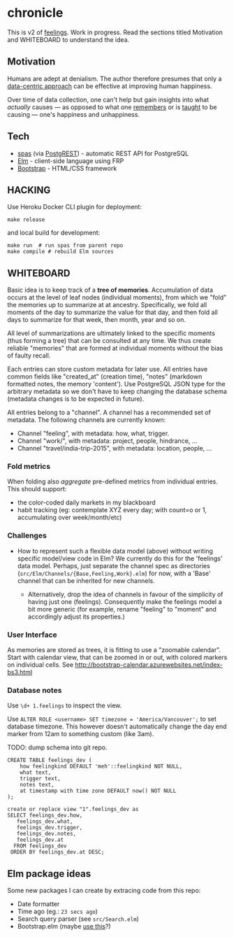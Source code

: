 # chronicle

This is v2 of [feelings](https://github.com/srid/feelings). Work in progress. Read the sections titled Motivation and WHITEBOARD to understand the idea.

## Motivation

Humans are adept at denialism. The author therefore presumes that only a [data-centric approach](http://www.theatlantic.com/business/archive/2013/10/how-google-uses-data-to-build-a-better-worker/280347/) can be effective at improving human happiness.

Over time of data collection, one can't help but gain insights into what *actually* causes — as opposed to what one [remembers](https://en.wikipedia.org/wiki/List_of_memory_biases) or
is [taught](https://en.wikipedia.org/wiki/Social_conditioning) to be causing — one's happiness and unhappiness.

## Tech

* [spas](https://github.com/srid/spas) (via [PostgREST](https://github.com/begriffs/postgrest)) - automatic REST API for PostgreSQL
* [Elm](http://elm-lang.org/) - client-side language using FRP
* [Bootstrap](http://getbootstrap.com/) - HTML/CSS framework

## HACKING

Use Heroku Docker CLI plugin for deployment:

```
make release
```

and local build for development:

```
make run  # run spas from parent repo
make compile # rebuild Elm sources
```

## WHITEBOARD

Basic idea is to keep track of a **tree of memories**. Accumulation of data occurs at the level of leaf nodes (individual moments), from which we "fold" the memories up to summarize at at ancestry. Specifically, we fold all moments of the day to summarize the value for that day, and then fold all days to summarize for that week, then month, year and so on.

All level of summarizations are ultimately linked to the specific moments (thus forming a tree) that can be consulted at any time. We thus create reliable "memories" that are formed at individual moments without the bias of faulty recall.

Each entries can store custom metadata for later use. All entries have common fields like "created_at" (creation time), "notes" (markdown formatted notes, the memory 'content'). Use PostgreSQL JSON type for the arbitrary metadata so we don't have to keep changing the database schema (metadata changes is to be expected in future).

All entries belong to a "channel". A channel has a recommended set of metadata. The following channels are currently known:

* Channel "feeling", with metadata: how, what, trigger.
* Channel "work/<company>", with metadata: project, people, hindrance, ...
* Channel "travel/india-trip-2015", with metadata: location, people, ...

### Fold metrics

When folding also *aggregate* pre-defined metrics from individual entries. This should support:

* the color-coded daily markets in my blackboard
* habit tracking (eg: contemplate XYZ every day; with count=o or 1, accumulating over week/month/etc)

### Challenges

* How to represent such a flexible data model (above) without writing specific model/view code in Elm? We currently do this for the 'feelings' data model. Perhaps, just separate the channel spec as directories (`src/Elm/Channels/{Base,Feeling,Work}.elm`) for now, with a 'Base' channel that can be inherited for new channels.

  - Alternatively, drop the idea of channels in favour of the simplicity of having just one (feelings). Consequently make the feelings model a bit more generic (for example, rename "feeling" to "moment" and accordingly adjust its properties.)

### User Interface

As memories are stored as trees, it is fitting to use a "zoomable calendar". Start with calendar view, that can be zoomed in or out, with colored markers on individual cells. See http://bootstrap-calendar.azurewebsites.net/index-bs3.html

### Database notes

Use `\d+ 1.feelings` to inspect the view.

Use `ALTER ROLE <username> SET timezone = 'America/Vancouver';` to set database timezone. This however doesn't automatically change the day end marker from 12am to something custom (like 3am).

TODO: dump schema into git repo.

```
CREATE TABLE feelings_dev (
    how feelingkind DEFAULT 'meh'::feelingkind NOT NULL,
    what text,
    trigger text,
    notes text,
    at timestamp with time zone DEFAULT now() NOT NULL
);

create or replace view "1".feelings_dev as
SELECT feelings_dev.how,
   feelings_dev.what,
   feelings_dev.trigger,
   feelings_dev.notes,
   feelings_dev.at
  FROM feelings_dev
 ORDER BY feelings_dev.at DESC;
```


## Elm package ideas

Some new packages I can create by extracing code from this repo:

* Date formatter
* Time ago (eg.: `23 secs ago`)
* Search query parser (see `src/Search.elm`)
* Bootstrap.elm (maybe [use this](https://github.com/circuithub/elm-bootstrap-html)?)
